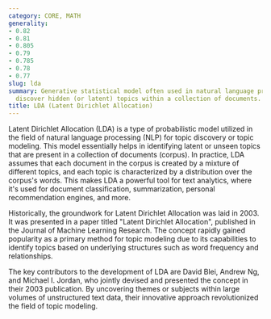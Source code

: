 ```yaml
---
category: CORE, MATH
generality:
- 0.82
- 0.81
- 0.805
- 0.79
- 0.785
- 0.78
- 0.77
slug: lda
summary: Generative statistical model often used in natural language processing to
  discover hidden (or latent) topics within a collection of documents.
title: LDA (Latent Dirichlet Allocation)
---
```


Latent Dirichlet Allocation (LDA) is a type of probabilistic model utilized in the field of natural language processing (NLP) for topic discovery or topic modeling. This model essentially helps in identifying latent or unseen topics that are present in a collection of documents (corpus). In practice, LDA assumes that each document in the corpus is created by a mixture of different topics, and each topic is characterized by a distribution over the corpus's words. This makes LDA a powerful tool for text analytics, where it's used for document classification, summarization, personal recommendation engines, and more.

Historically, the groundwork for Latent Dirichlet Allocation was laid in 2003. It was presented in a paper titled "Latent Dirichlet Allocation", published in the Journal of Machine Learning Research. The concept rapidly gained popularity as a primary method for topic modeling due to its capabilities to identify topics based on underlying structures such as word frequency and relationships.

The key contributors to the development of LDA are David Blei, Andrew Ng, and Michael I. Jordan, who jointly devised and presented the concept in their 2003 publication. By uncovering themes or subjects within large volumes of unstructured text data, their innovative approach revolutionized the field of topic modeling.